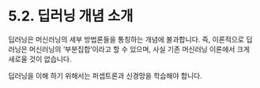# 5.2.	딥러닝 개념 소개

딥러닝은 머신러닝의 세부 방법론들을 통칭하는 개념에 불과합니다. 즉, 이론적으로 딥러닝은 머신러닝의 ‘부분집합’이라고 할 수 있으며, 사실 기존 머신러닝 이론에서 크게 새로울 것이 없습니다.

딥러닝을 이해 하기 위해서는 퍼셉트론과 신경망을 학습해야 합니다.

